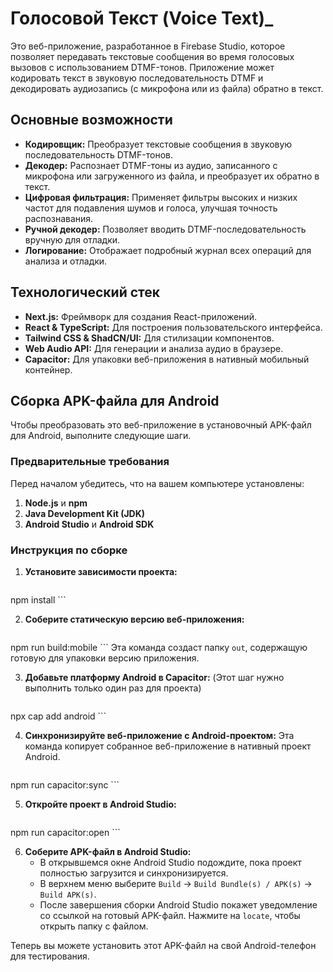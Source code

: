 # Голосовой Текст (Voice Text)_

Это веб-приложение, разработанное в Firebase Studio, которое позволяет передавать текстовые сообщения во время голосовых вызовов с использованием DTMF-тонов. Приложение может кодировать текст в звуковую последовательность DTMF и декодировать аудиозапись (с микрофона или из файла) обратно в текст.

## Основные возможности

- **Кодировщик:** Преобразует текстовые сообщения в звуковую последовательность DTMF-тонов.
- **Декодер:** Распознает DTMF-тоны из аудио, записанного с микрофона или загруженного из файла, и преобразует их обратно в текст.
- **Цифровая фильтрация:** Применяет фильтры высоких и низких частот для подавления шумов и голоса, улучшая точность распознавания.
- **Ручной декодер:** Позволяет вводить DTMF-последовательность вручную для отладки.
- **Логирование:** Отображает подробный журнал всех операций для анализа и отладки.

## Технологический стек

- **Next.js:** Фреймворк для создания React-приложений.
- **React & TypeScript:** Для построения пользовательского интерфейса.
- **Tailwind CSS & ShadCN/UI:** Для стилизации компонентов.
- **Web Audio API:** Для генерации и анализа аудио в браузере.
- **Capacitor:** Для упаковки веб-приложения в нативный мобильный контейнер.

## Сборка APK-файла для Android

Чтобы преобразовать это веб-приложение в установочный APK-файл для Android, выполните следующие шаги.

### Предварительные требования

Перед началом убедитесь, что на вашем компьютере установлены:
1.  **Node.js** и **npm**
2.  **Java Development Kit (JDK)**
3.  **Android Studio** и **Android SDK**

### Инструкция по сборке

1.  **Установите зависимости проекта:**
    ```bash
npm install
    ```

2.  **Соберите статическую версию веб-приложения:**
    ```bash
npm run build:mobile
    ```
    Эта команда создаст папку `out`, содержащую готовую для упаковки версию приложения.

3.  **Добавьте платформу Android в Capacitor:**
    (Этот шаг нужно выполнить только один раз для проекта)
    ```bash
npx cap add android
    ```

4.  **Синхронизируйте веб-приложение с Android-проектом:**
    Эта команда копирует собранное веб-приложение в нативный проект Android.
    ```bash
npm run capacitor:sync
    ```

5.  **Откройте проект в Android Studio:**
    ```bash
npm run capacitor:open
    ```

6.  **Соберите APK-файл в Android Studio:**
    - В открывшемся окне Android Studio подождите, пока проект полностью загрузится и синхронизируется.
    - В верхнем меню выберите `Build` -> `Build Bundle(s) / APK(s)` -> `Build APK(s)`.
    - После завершения сборки Android Studio покажет уведомление со ссылкой на готовый APK-файл. Нажмите на `locate`, чтобы открыть папку с файлом.

Теперь вы можете установить этот APK-файл на свой Android-телефон для тестирования.